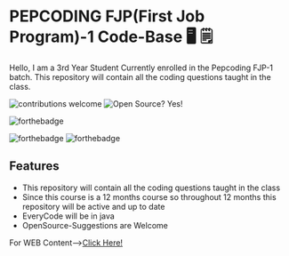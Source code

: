 
# PEPCODING FJP(First Job Program)-1 Code-Base :desktop_computer:	:spiral_notepad: 

Hello, I am a 3rd Year Student Currently enrolled in the Pepcoding FJP-1 batch. This repository will contain all the coding questions taught in the class.

![contributions welcome](https://img.shields.io/badge/contributions-welcome-brightgreen.svg?style=flat)   ![Open Source? Yes!](https://badgen.net/badge/Open%20Source%20%3F/Yes%21/blue?icon=github)


![forthebadge](https://forthebadge.com/images/badges/made-with-java.svg)
 
 
  ![forthebadge](https://forthebadge.com/images/badges/built-with-love.svg) ![forthebadge](https://forthebadge.com/images/badges/for-you.svg)
## Features
* This repository will contain all the coding questions taught in the class 
* Since this course is a 12 months course so throughout 12 months this repository will be active and up to date
* EveryCode will be in java
* OpenSource-Suggestions are Welcome

For WEB Content--><a href="https://github.com/rahul7011/PEPCODING_WEB/tree/master" target="_blank">Click Here!</a>
